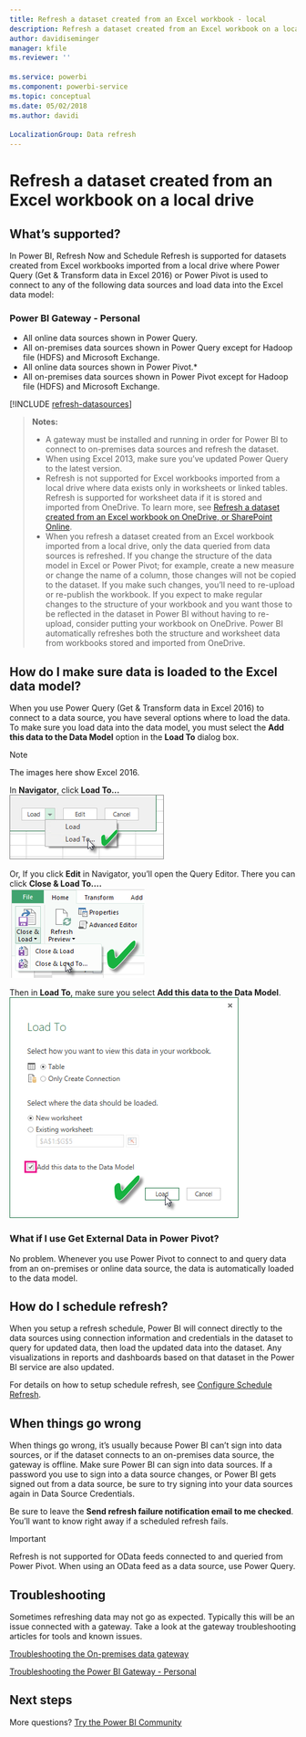 ```yaml
---
title: Refresh a dataset created from an Excel workbook - local
description: Refresh a dataset created from an Excel workbook on a local drive
author: davidiseminger
manager: kfile
ms.reviewer: ''

ms.service: powerbi
ms.component: powerbi-service
ms.topic: conceptual
ms.date: 05/02/2018
ms.author: davidi

LocalizationGroup: Data refresh
---
```

# Refresh a dataset created from an Excel workbook on a local drive
## What’s supported?
In Power BI, Refresh Now and Schedule Refresh is supported for datasets created from Excel workbooks imported from a local drive where Power Query (Get & Transform data in Excel 2016) or Power Pivot is used to connect to any of the following data sources and load data into the Excel data model:  

### Power BI Gateway - Personal
* All online data sources shown in Power Query.
* All on-premises data sources shown in Power Query except for Hadoop file (HDFS) and Microsoft Exchange.
* All online data sources shown in Power Pivot.\*
* All on-premises data sources shown in Power Pivot except for Hadoop file (HDFS) and Microsoft Exchange.

<!-- Refresh Data sources-->
[!INCLUDE [refresh-datasources](./includes/refresh-datasources.md)]

> **Notes:**  
> 
> * A gateway must be installed and running in order for Power BI to connect to on-premises data sources and refresh the dataset.
> * When using Excel 2013, make sure you’ve updated Power Query to the latest version.
> * Refresh is not supported for Excel workbooks imported from a local drive where data exists only in  worksheets or linked tables. Refresh is supported for worksheet data if it is stored and imported from OneDrive. To learn more, see [Refresh a dataset created from an Excel workbook on OneDrive, or SharePoint Online](refresh-excel-file-onedrive.md).
> * When you refresh a dataset created from an Excel workbook imported from a local drive, only the data queried from data sources is refreshed. If you change the structure of the data model in Excel or Power Pivot; for example, create a new measure or change the name of a column, those changes will not be copied to the dataset. If you make such changes, you’ll need to re-upload or re-publish the workbook. If you expect to make regular changes to the structure of your workbook and you want those to be reflected in the dataset in Power BI without having to re-upload, consider putting your workbook on OneDrive. Power BI automatically refreshes both the structure and worksheet data from workbooks stored and imported from OneDrive.
> 
> 

## How do I make sure data is loaded to the Excel data model?
When you use Power Query (Get & Transform data in Excel 2016) to connect to a data source, you have several options where to load the data. To make sure you load data into the data model, you must select the **Add this data to the Data Model** option in the **Load To** dialog box.

> [!NOTE]
> The images here show Excel 2016.
> 
> 

In **Navigator**, click **Load To…**  
    ![](media/refresh-excel-file-local-drive/refresh_loadtodm_1.png)

Or, If you click **Edit** in Navigator, you’ll open the Query Editor. There you can click **Close & Load To….**  
    ![](media/refresh-excel-file-local-drive/refresh_loadtodm_2.png)

Then in **Load To**, make sure you select **Add this data to the Data Model**.  
    ![](media/refresh-excel-file-local-drive/refresh_loadtodm_3.png)

### What if I use Get External Data in Power Pivot?
No problem. Whenever you use Power Pivot to connect to and query data from an on-premises or online data source, the data is automatically loaded to the data model.

## How do I schedule refresh?
When you setup a refresh schedule, Power BI will connect directly to the data sources using connection information and credentials in the dataset to query for updated data, then load the updated data into the dataset. Any visualizations in reports and dashboards based on that dataset in the Power BI service are also updated.

For details on how to setup schedule refresh, see [Configure Schedule Refresh](refresh-scheduled-refresh.md).

## When things go wrong
When things go wrong, it’s usually because Power BI can’t sign into data sources, or if the dataset connects to an on-premises data source, the gateway is offline. Make sure Power BI can sign into data sources. If a password you use to sign into a data source changes, or Power BI gets signed out from a data source, be sure to try signing into your data sources again in Data Source Credentials.

Be sure to leave the **Send refresh failure notification email to me checked**. You’ll want to know right away if a scheduled refresh fails.

>[!IMPORTANT]
>Refresh is not supported for OData feeds connected to and queried from Power Pivot. When using an OData feed as a data source, use Power Query.

## Troubleshooting
Sometimes refreshing data may not go as expected. Typically this will be an issue connected with a gateway. Take a look at the gateway troubleshooting articles for tools and known issues.

[Troubleshooting the On-premises data gateway](service-gateway-onprem-tshoot.md)

[Troubleshooting the Power BI Gateway - Personal](service-admin-troubleshooting-power-bi-personal-gateway.md)

## Next steps
More questions? [Try the Power BI Community](http://community.powerbi.com/)

